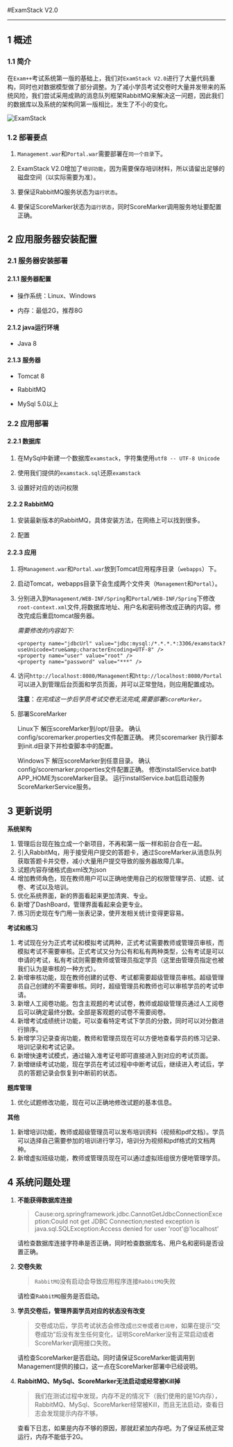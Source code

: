 #ExamStack V2.0

----

## 1 概述

### 1.1 简介

在`Exam++`考试系统第一版的基础上，我们对`ExamStack V2.0`进行了大量代码重构，同时也对数据模型做了部分调整。为了减小学员考试交卷时大量并发带来的系统风险，我们尝试采用成熟的消息队列框架RabbitMQ来解决这一问题，因此我们的数据库以及系统的架构同第一版相比，发生了不小的变化。

![ExamStack](http://www.examstack.com/repository/overview.png)

### 1.2 部署要点

1. `Management.war`和`Portal.war`需要部署在`同一个目录`下。

1. ExamStack V2.0增加了`培训功能`，因为需要保存培训材料，所以请留出足够的磁盘空间（以实际需要为准）。

1. 要保证RabbitMQ服务状态为`运行状态`。

1. 要保证ScoreMarker状态为`运行状态`，同时ScoreMarker调用服务地址要配置正确。

## 2 应用服务器安装配置

### 2.1 服务器安装部署

#### 2.1.1 服务器配置

- 操作系统：Linux、Windows
	
- 内存：最低2G，推荐8G

#### 2.1.2 java运行环境

- Java 8

#### 2.1.3 服务器

- Tomcat 8

- RabbitMQ

- MySql 5.0以上

### 2.2 应用部署

#### 2.2.1 数据库

1. 在MySql中新建一个数据库`examstack`，字符集使用`utf8 -- UTF-8 Unicode`

1. 使用我们提供的`examstack.sql`还原`examstack`

1. 设置好对应的访问权限

#### 2.2.2 RabbitMQ

1. 安装最新版本的RabbitMQ，具体安装方法，在网络上可以找到很多。

1. 配置

#### 2.2.3 应用

1. 将`Management.war`和`Portal.war`放到Tomcat应用程序目录（`webapps`）下。
	
1. 启动Tomcat，webapps目录下会生成两个文件夹（`Management`和`Portal`）。
	
1. 分别进入到`Management/WEB-INF/Spring`和`Portal/WEB-INF/Spring`下修改`root-context.xml`文件,将数据库地址、用户名和密码修改成正确的内容。修改完成后重启tomcat服务器。

	*需要修改的内容如下:*
	
	```	
	<property name="jdbcUrl" value="jdbc:mysql:/*.*.*.*:3306/examstack?useUnicode=true&amp;characterEncoding=UTF-8" />
	<property name="user" value="root" />
	<property name="password" value="***" />
	```	

1. 访问`http://localhost:8080/Management`和`http://localhost:8080/Portal`可以进入到管理后台页面和学员页面，并可以正常登陆，则应用配置成功。

	**注意**：*在完成这一步后学员考试交卷无法完成,需要部署`ScoreMarker`。*
	
1. 部署ScoreMarker
	
    Linux下
	解压scoreMarker到/opt/目录。
	确认config/scoremarker.properties文件配置正确。
	拷贝scoremarker 执行脚本到init.d目录下并检查脚本中的配置。

	Windows下
	解压scoreMarker到任意目录。
	确认config/scoremarker.properties文件配置正确。
	修改installService.bat中APP_HOME为scoreMarker目录。
    运行installService.bat后启动服务ScoreMarkerService服务。

## 3 更新说明

**系统架构**

1. 管理后台现在独立成一个新项目，不再和第一版一样和前台合在一起。
1. 引入RabbitMq，用于接受用户提交的答题卡，通过ScoreMarker从消息队列获取答题卡并交卷，减小大量用户提交导致的服务器故障几率。
1. 试题内容存储格式由xml改为json
1. 增加教师角色，现在教师用户可以正确地使用自己的权限管理学员、试题、试卷、考试以及培训。
1. 优化系统界面，新的界面看起来更加清爽、专业。
1. 新增了DashBoard，管理界面看起来会更专业。
1. 练习历史现在专门用一张表记录，使开发相关统计变得更容易。

**考试和练习**

1. 考试现在分为正式考试和模拟考试两种，正式考试需要教师或管理员审核，而模拟考试不需要审核。正式考试又分为公有和私有两种类型，公有考试是可以申请的考试，私有考试则需要教师或管理员指定学员（这里由管理员指定也被我们认为是审核的一种方式）。
1. 新增审核功能，现在教师创建的试卷、考试都需要超级管理员审核。超级管理员自己创建的不需要审核。同时，超级管理员和教师也可以审核学员的考试申请。
1. 新增人工阅卷功能。包含主观题的考试试卷，教师或超级管理员通过人工阅卷后可以确定最终分数。全部是客观题的试卷不需要阅卷。
1. 新增考试成绩统计功能，可以查看特定考试下学员的分数，同时可以对分数进行排序。
1. 新增学习记录查询功能，教师和管理员现在可以方便地查看学员的练习记录、培训记录和考试记录。
1. 新增快速考试模式，通过输入准考证号即可直接进入到对应的考试页面。
1. 新增继续考试功能，现在学员在考试过程中中断考试后，继续进入考试后，学员的答题记录会恢复到中断前的状态。

**题库管理**

1. 优化试题修改功能，现在可以正确地修改试题的基本信息。

**其他**

1. 新增培训功能，教师或超级管理员可以发布培训资料（视频和pdf文档）。学员可以选择自己需要参加的培训进行学习，培训分为视频和pdf格式的文档两种。
1. 新增虚拟班级功能，教师或管理员现在可以通过虚拟班组很方便地管理学员。


## 4 系统问题处理

1. **不能获得数据库连接**

	> Cause:org.springframework.jdbc.CannotGetJdbcConnectionException:Could not get JDBC Connection;nested exception is java.sql.SQLException:Access denied for user 'root'@'localhost'
	
	请检查数据库连接字符串是否正确，同时检查数据库名、用户名和密码是否设置正确。

1. **交卷失败**
	
	> `RabbitMQ`没有启动会导致应用程序连接`RabbitMQ`失败
	
	请检查`RabbitMQ`服务是否启动。

1. **学员交卷后，管理界面学员对应的状态没有改变**

	> 交卷成功后，学员考试状态会修改成`已交卷`或者`已阅卷`，如果在提示“交卷成功”后没有发生任何变化，证明ScoreMarker没有正常启动或者ScoreMarker调用接口失败。
	
	请检查ScoreMarker是否启动。同时请保证ScoreMarker能调用到Management提供的接口，这一点在ScoreMarker部署中已经说明。

1. **RabbitMQ、MySql、ScoreMarker无法启动或经常被Kill掉**

	> 我们在测试过程中发现，内存不足的情况下（我们使用的是1G内存），RabbitMQ、MySql、ScoreMarker经常被Kill，而且无法启动，查看日志会发现提示内存不够。
	
	查看下日志，如果是内存不够的原因，那就赶紧加内存吧。为了保证系统正常运行，内存不能低于2G。

